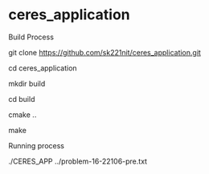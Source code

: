# ceres_application



Build Process

git clone https://github.com/sk221nit/ceres_application.git

cd ceres_application

mkdir build

cd build

cmake ..

make



Running process

./CERES_APP ../problem-16-22106-pre.txt

